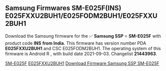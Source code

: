 <h2>Samsung Firmwares SM-E025F(INS) E025FXXU2BUH1/E025FODM2BUH1/E025FXXU2BUH1</h2>
Download the Samsung firmware for the ✅ <strong>Samsung SSP </strong> ⭐ <strong>SM-E025F</strong> with product code <strong>INS</strong> <strong> from India</strong>. This firmware has version number PDA <strong>E025FXXU2BUH1</strong> and CSC E025FODM2BUH1. The operating system of this firmware is Android R , with build date 2021-09-03. Changelist <strong>21443963</strong>.


[SM-E025F](https://samfirm.shop/samsung/model/SM-E025F)
[E025FXXU2BUH1](https://samfirm.shop/samsung/pda/E025FXXU2BUH1)
[Download Firmware Samsung SSP SM-E025F](https://samfirm.shop/samsung/firmware/453474)
